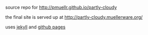 source repo for <http://pmuellr.github.io/partly-cloudy>

the final site is served up at <http://partly-cloudy.muellerware.org/>

uses [jekyll](http://jekyllrb.com/) and [github pages](http://pages.github.com/)